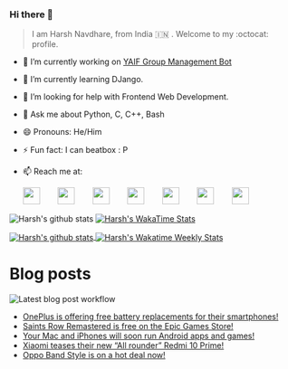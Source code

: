 ### Hi there 👋

> I am Harsh Navdhare, from India :india: . Welcome to my :octocat: profile.

* 🔭 I’m currently working on [YAIF Group Management Bot](https://github.com/YAIFoundation/YAR_Manager_Bot)
* 🌱 I’m currently learning DJango.
* 🤔 I’m looking for help with Frontend Web Development.
* 💬 Ask me about Python, C, C++, Bash
* 😄 Pronouns: He/Him
* ⚡ Fun fact: I can beatbox : P
* 📫 Reach me at: 
 

    [<img src="https://simpleicons.org/icons/instagram.svg" width="30">](https://www.instagram.com/plus_infinity.hn) &nbsp;&nbsp;&nbsp;&nbsp;&nbsp;&nbsp;
    [<img src="https://simpleicons.org/icons/facebook.svg" width="30">](https://www.facebook.com/harsh.navdhare.infinity) &nbsp;&nbsp;&nbsp;&nbsp;&nbsp;&nbsp; 
    [<img src="https://simpleicons.org/icons/twitter.svg" width="30">](https://twitter.com/hnavdhare) &nbsp;&nbsp;&nbsp;&nbsp;&nbsp;&nbsp; 
    [<img src="https://simpleicons.org/icons/xdadevelopers.svg" width="30">](https://forum.xda-developers.com/member.php?u=8122486) &nbsp;&nbsp;&nbsp;&nbsp;&nbsp;&nbsp; 
    [<img src="https://simpleicons.org/icons/telegram.svg" width="30">](https://t.me/infinitEplus) &nbsp;&nbsp;&nbsp;&nbsp;&nbsp;&nbsp;
    [<img src="https://simpleicons.org/icons/snapchat.svg" width="30">](https://www.snapchat.com/add/plus.infinity) &nbsp;&nbsp;&nbsp;&nbsp;&nbsp;&nbsp; 
    [<img src="https://simpleicons.org/icons/gmail.svg" width="30">](mailto:navdhareharsh2001@gmail.com)

 
 

![Harsh's github stats](https://github-readme-stats-infinity-plus.vercel.app/api?username=infinity-plus&show_icons=true&count_private=true&theme=dark&include_all_commits=true) [![Harsh's WakaTime Stats](https://github-readme-stats-infinity-plus.vercel.app/api/wakatime?username=infinity_plus&theme=dark&custom_title=Wakatime%20Weekly%20Stats)](https://wakatime.com/@infinity_plus)

<a href="https://github.com/infinity-plus/github-readme-stats">
  <img align="center" src="https://github-readme-stats-infinity-plus.vercel.app/api?username=infinity-plus&show_icons=true&count_private=true&theme=dark&include_all_commits=true", alt="Harsh's github stats" />
</a>

<a href="https://wakatime.com/@infinity_plus">
  <img align="center" src="https://github-readme-stats-infinity-plus.vercel.app/api/wakatime?username=infinity_plus&theme=dark&custom_title=Wakatime%20Weekly%20Stats", alt="Harsh's Wakatime Weekly Stats" />
</a>

# Blog posts

![Latest blog post workflow](https://github.com/infinity-plus/infinity-plus/workflows/Latest%20blog%20post%20workflow/badge.svg)

<!-- BLOG-POST-LIST:START -->
- [OnePlus is offering free battery replacements for their smartphones!](https://spadebee.com/2021/08/27/oneplus-is-offering-free-battery-replacements-for-their-smartphones/?utm_source=rss&utm_medium=rss&utm_campaign=oneplus-is-offering-free-battery-replacements-for-their-smartphones)
- [Saints Row Remastered is free on the Epic Games Store!](https://spadebee.com/2021/08/26/saints-row-remastered-is-free-on-the-epic-games-store/?utm_source=rss&utm_medium=rss&utm_campaign=saints-row-remastered-is-free-on-the-epic-games-store)
- [Your Mac and iPhones will soon run Android apps and games!](https://spadebee.com/2021/08/24/your-mac-and-iphones-will-soon-run-android-apps-and-games/?utm_source=rss&utm_medium=rss&utm_campaign=your-mac-and-iphones-will-soon-run-android-apps-and-games)
- [Xiaomi teases their new “All rounder” Redmi 10 Prime!](https://spadebee.com/2021/08/23/xiaomi-teases-their-new-all-rounder-redmi-10-prime/?utm_source=rss&utm_medium=rss&utm_campaign=xiaomi-teases-their-new-all-rounder-redmi-10-prime)
- [Oppo Band Style is on a hot deal now!](https://spadebee.com/2021/08/22/oppo-band-style-is-on-a-hot-deal-now/?utm_source=rss&utm_medium=rss&utm_campaign=oppo-band-style-is-on-a-hot-deal-now)
<!-- BLOG-POST-LIST:END -->
